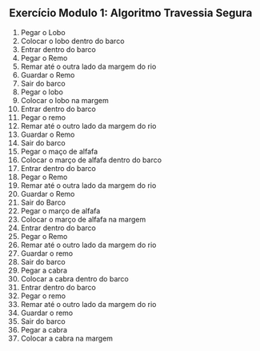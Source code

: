 ## Exercício Modulo 1: Algoritmo Travessia Segura

1. Pegar o Lobo
2. Colocar o lobo dentro do barco
3. Entrar dentro do barco
4. Pegar o Remo
5. Remar até o outra lado da margem do rio
6. Guardar o Remo
7. Sair do barco
8. Pegar o lobo
9. Colocar o lobo na margem
10. Entrar dentro do barco
11. Pegar o remo
12. Remar até o outro lado da margem do rio
13. Guardar o Remo
14. Sair do barco
15. Pegar o maço de alfafa
16. Colocar o março de alfafa dentro do barco
17. Entrar dentro do barco
18. Pegar o Remo
19. Remar até o outra lado da margem do rio
20. Guardar o Remo
21. Sair do Barco
22. Pegar o março de alfafa
23. Colocar o março de alfafa na margem
24. Entrar dentro do barco
25. Pegar o Remo
26. Remar até o outro lado da margem do rio
27. Guardar o remo
28. Sair do barco
29. Pegar a cabra
30. Colocar a cabra dentro do barco
31. Entrar dentro do barco
32. Pegar o remo
33. Remar até o outro lado da margem do rio
34. Guardar o remo
35. Sair do barco
36. Pegar a cabra
37. Colocar a cabra na margem